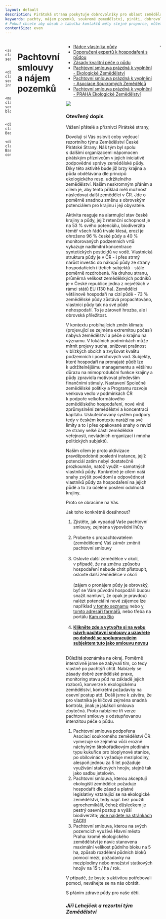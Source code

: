 ```yaml
---
layout: default
description: Pirátská strana poskytuje dobrovolníky pro oblast zemědělství - zde naleznete vše ohledně pachtovních smluv a pachtovního práva v zemědělství .
keywords: pachty, nájem pozemků, soukromé zemedělství, piráti, dobrovolnictví, zemědělství
# Pokud chcete aby obsah a tabulka kontaktů měly stejné proporce, můžete použít:
contentSize: even
---
```

 
<div class="row o-section-block o-section-block--divided">
    <div class="medium-12 large-12 columns">
      
        <section class="o-section">
        
            <div class="o-section-inner">
              
                <main class="o-section-block">
                
                    <div class="c-BasicPage">
                        <div class="c-BasicPage-content">
<div class="o-section-header o-section-header--indented">
  <h1 class="t-h2-alt">Pachtovní smlouvy a nájem pozemků</h1>
</div>


<div class="o-section-header o-section-header--indented medium-12">
<ul>
  <li><a href="https://zemedelstvi.pirati.cz/assets/doc/Pachty_Radce_vlastnika.pdf">Rádce vlastníka půdy</a></li>

  <li><a href="https://zemedelstvi.pirati.cz/assets/doc/Pachty_Doporuceni_expertu.doc">Doporučení expertů k hospodaření s půdou</a></li>
  <li><a href="https://zemedelstvi.pirati.cz/assets/doc/Pachty_Zasady_pece.doc">Zásady kvalitní péče o půdu</a></li>
  <li><a href="https://zemedelstvi.pirati.cz/assets/doc/pachtovni_smlouva_EZ_tisk.docx">Pachtovní smlouva prázdná k vyplnění - Ekologické Zemědělství</a></li>
  <li><a href="https://zemedelstvi.pirati.cz/assets/doc/pachtovni_smlouva_ASZ1_tisk.docx">Pachtovní smlouva prázdná k vyplnění  - Asociace Soukromých Zemědělců</a></li>
  <li><a href="https://zemedelstvi.pirati.cz/assets/doc/pachtovni_smlouva_PRAHA_tisk.docx">Pachtovní smlouva prázdná k vyplnění  - PRAHA Ekologické Zemědělství</a></li>
  </ul>
<div>

<p>
<a href="https://www.pachtovnismlouva.cz"><img src="https://zemedelstvi.pirati.cz/assets/img/pachty_button.png"></a>
</p>
  
<div class="o-section-header o-section-header--indented medium-12 ">
  <p>
  <h3 class="t-h3-alt">Otevřený dopis</h3>
  </p>

  <p>
Vážení přátelé a příznivci Pirátské strany,
  </p>
  
  <p>Dovoluji si Vás oslovit coby vedoucí rezortního týmu Zemědělství České Pirátské Strany. Náš tým byl spolu s dalšími organizacemi nápomocen pirátským příznivcům v jejich iniciativě zodpovědné správy zemědělské půdy. Díky této aktivitě bude již brzy krajina a půda obdělávána dle principů ekologického resp. udržitelného zemědělství. Naším neskromným přáním a cílem je, aby tento příklad měli možnost následovat další zemědělci v ČR. Jde o poměrně snadnou změnu s obrovským potenciálem pro krajinu i její obyvatele.</p>

<p>Aktivita reaguje na alarmující stav české krajiny a půdy, jejíž retenční schopnost je na 53 % svého potenciálu, biodiverzita téměř všech řádů trvale klesá, erozí je ohroženo 96 % české půdy a 40 % monitorovaných podzemních vrtů vykazuje nadlimitní koncentrace syntetických pesticidů ve vodě. Vlastnická struktura půdy je v ČR - i přes strmý nárůst investic do nákupů půdy ze strany hospodařících i třetích subjektů - stále poměrně rozdrobená. Na druhou stranu, průměrná velikost zemědělských podniků je v České republice jedna z největších v rámci států EU (130 ha). Zemědělci většinově hospodaří na cizí půdě - 73 % zemědělské půdy zůstává propachtováno, vlastníci půdy tak na své půdě nehospodaří. To je zároveň hrozba, ale i obrovská příležitost.</p>

<p>V kontextu probíhajících změn klimatu (projevující se zejména extremitou počasí) nabývá zemědělství a péče o krajinu na významu. V lokálních podmínkách může mírnit projevy sucha, snižovat prašnost v blízkých obcích a zvyšovat kvalitu podzemních i povrchových vod. Subjekty, které hospodaří na pronajaté půdě lze k udržitelnějšímu managementu a většímu důrazu na mimoprodukční funkce krajiny a půdy zpravidla motivovat především finančními stimuly. Nastavení Společné zemědělské politiky a Programu rozvoje venkova vedlo v podmínkách ČR k podpoře velkoformátového zemědělského hospodaření, nové vlně zprůmyslnění zemědělství a koncentraci kapitálu. Uskutečňovaný systém podpory tedy v českém kontextu naráží na své 
limity a to i přes opakované snahy o revizi ze strany velké části zemědělské veřejnosti, nevládních organizací i mnoha politických subjektů.</p>

<p>Naším cílem je proto aktivizace pravděpodobně poslední instance, jejíž potenciál zatím nebyl dostatečně prozkoumán, natož využit – samotných vlastníků půdy. Konkrétně je cílem naší snahy zvýšit povědomí a odpovědnost vlastníků půdy za hospodaření na jejich půdě a to za účelem posílení odolnosti krajiny.</p>

<p>Proto se obracíme na Vás.</p>

<p>Jak toho konkrétně dosáhnout?<ol>


<li> Zjistěte, jak vypadají Vaše pachtovní smlouvy, zejména výpovědní lhůty<br><br></li>

<li> Proberte s propachtovatelem (zemědělcem) Váš záměr změnit pachtovní smlouvy<br><br></li>

<li> Oslovte další zemědělce v okolí, v případě, že na změnu způsobu hospodaření nebude chtít přistoupit, oslovte další zemědělce v okolí <br><br>(zájem o pronájem půdy je obrovský, byť se Vám původní hospodáři budou snažit namluvit, že opak je pravdou) nalézt potenciální nové zájemce lze například <a href="http://eagri.cz/public/app/eagriapp/EKO/Prehled/Prehled.aspx?typ=ZEM&clear=A&stamp=1599826962262" target="_blank">v tomto seznamu</a> nebo <a href="https://www.adresarfarmaru.cz/" target="_blank">v tomto adresáři farmářů</a>, nebo třeba na portálu <a href="https://www.kamprobio.cz/" target="_blank">Kam pro Bio</a><br><br> </li>

<li><b> <a href="https://www.pachtovnismlouva.cz">Klikněte zde a vytvořte si na webu návrh pachtovní smlouvy a uzavřete po dohodě se spolupracujícím subjektem tuto jako smlouvu novou</a></b><br><br></li>
</ol>
</p><p>

Důležitá poznámka na okraj.  Poměrně intenzivně jsme se zabývali tím, co tedy vlastně po pachtýři chtít. Nabízely se zásady dobré zemědělské praxe, monitoring stavu půd na základě jejích rozborů, konverze k ekologickému zemědělství, konkrétní požadavky na osevní postup atd. Došli jsme k závěru, že pro vlastníka je klíčová zejména snadná kontrola, jinak je jakákoli smlouva zbytečná. Proto nabízíme tři verze pachtovní smlouvy s odstupňovanou intenzitou péče o půdu. 

<ol>
<li>Pachtovní smlouva podpořena Asociací soukromého zemědělství ČR: vymezuje se zejména vůči erozně náchylným širokořádkovým plodinám typu kukuřice pro bioplynové stanice, po obilovinách vyžaduje meziplodiny, alespoň jednou za 5 let požaduje využívání statkových hnojiv, stejně tak jako sadbu jetelovin.</li>


<li>Pachtovní smlouva, kterou akceptují ekologiští zemědělci: požaduje hospodařit dle zásad a platné legislativy vztahující se na ekologické zemědělství, tedy např. bez použití agrochemikálií, čehož důsledkem je pestrý osevní postup a vyšší biodiverzita; <a href="http://eagri.cz/public/web/mze/zemedelstvi/ekologicke-zemedelstvi/" target=_blank>více najdete na stránkách EAGRI</a></li>


<li> Pachtovní smlouva, kterou na svých pozemcích využívá Hlavní město Praha: kromě ekologického zemědělství je navíc stanovena maximální velikost půdního bloku na 5 ha, způsob rozdělení půdních bloků pomocí mezí, požadavky na meziplodiny nebo množství statkových hnojiv na 15 t / ha / rok.</li>
</ol>
</p>
<p>
V případě, že byste s aktivitou potřebovali pomoci, neváhejte se na nás obrátit.
</p>
<p>
S přáním zdravé půdy pro naše děti.
</p>
 <h3 class="t-h3-alt"><i>Jiří Lehejček a rezortní tým Zemědělství</i></h3></div>
                          </div> 
                        </div>    
                        

         
    </div>   
</div>

